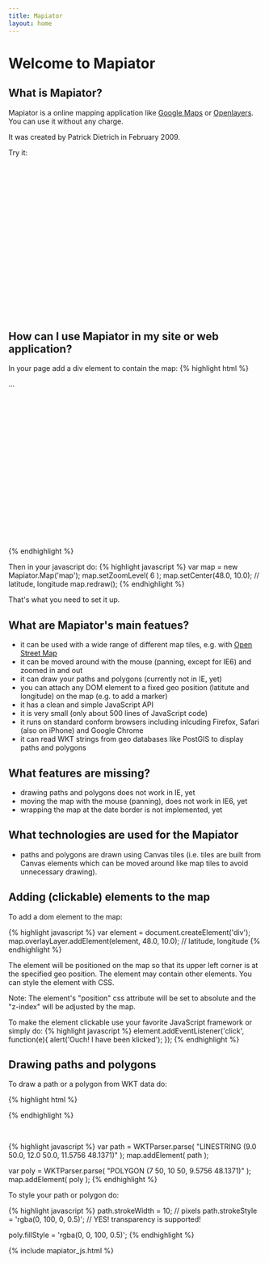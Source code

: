 ```yaml
---
title: Mapiator
layout: home
---
```


Welcome to Mapiator
====================

What is Mapiator?
------------------

Mapiator is a online mapping application like <a href="http://maps.google.com">Google Maps</a> or
<a href="http://openlayers.org">Openlayers</a>. You can use it without any charge.

It was created by Patrick Dietrich in February 2009.

Try it:

<div id="map" style="width:660px; height:300px; position:relative; margin-left:50px;">
</div>


How can I use Mapiator in my site or web application?
--------------------------------------------------------

In your page add a div element to contain the map:
{% highlight html %}
<script type="text/javascript" src="Mapiator.js"></script>
...
<div id="map" style="width:400px; height:300px; position:relative"></div>
{% endhighlight %}

Then in your javascript do:
{% highlight javascript %}
var map = new Mapiator.Map('map');
map.setZoomLevel( 6 );
map.setCenter(48.0, 10.0); // latitude, longitude
map.redraw();
{% endhighlight %}

That's what you need to set it up.


What are Mapiator's main featues?
-----------------------------------

* it can be used with a wide range of different map tiles, e.g. with <a href="http://www.openstreetmap.org/">Open Street Map</a>
* it can be moved around with the mouse (panning, except for IE6) and zoomed in and out
* it can draw your paths and polygons (currently not in IE, yet)
* you can attach any DOM element to a fixed geo position (latitute and longitude) on the map (e.g. to add a marker)
* it has a clean and simple JavaScript API
* it is very small (only about 500 lines of JavaScript code)
* it runs on standard conform browsers including inlcuding Firefox, Safari (also on iPhone) and Google Chrome
* it can read WKT strings from geo databases like PostGIS to display paths and polygons

What features are missing?
------------------------------

* drawing paths and polygons does not work in IE, yet
* moving the map with the mouse (panning), does not work in IE6, yet
* wrapping the map at the date border is not implemented, yet


What technologies are used for the Mapiator
-----------------------------------------------

* paths and polygons are drawn using Canvas tiles (i.e. tiles are built from Canvas elements which can be moved around like map tiles to avoid unnecessary drawing).

Adding (clickable) elements to the map
-------------------------------------------

To add a dom element to the map:

{% highlight javascript %}
var element = document.createElement('div');
map.overlayLayer.addElement(element, 48.0, 10.0); // latitude, longitude
{% endhighlight %}

The element will be positioned on the map so that its upper left corner is at the specified geo position.
The element may contain other elements. You can style the element with CSS.

Note: The element's "position" css attribute will be set to absolute and the "z-index" will be adjusted by the map.

To make the element clickable use your favorite JavaScript framework or simply do:
{% highlight javascript %}
element.addEventListener('click', function(e){
	alert('Ouch! I have been klicked');
});
{% endhighlight %}

Drawing paths and polygons
----------------------------

To draw a path or a polygon from WKT data do:

{% highlight html %}
<script type="text/javascript" src="WKTParser.js"></script>
{% endhighlight %}

<div><br /></div>

{% highlight javascript %}
var path = WKTParser.parse( "LINESTRING (9.0 50.0, 12.0 50.0, 11.5756 48.1371)" );
map.addElement( path );

var poly = WKTParser.parse( "POLYGON (7 50, 10 50, 9.5756 48.1371)" );
map.addElement( poly );
{% endhighlight %}

To style your path or polygon do:

{% highlight javascript %}
path.strokeWidth = 10; // pixels
path.strokeStyle = 'rgba(0, 100, 0, 0.5)'; // YES! transparency is supported!

poly.fillStyle = 'rgba(0, 0, 100, 0.5)';
{% endhighlight %}


{% include mapiator_js.html %}



























